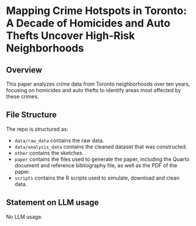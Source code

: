 # Mapping Crime Hotspots in Toronto: A Decade of Homicides and Auto Thefts Uncover High-Risk Neighborhoods

## Overview

This paper analyzes crime data from Toronto neighborhoods over ten years, focusing on homicides and auto thefts to identify areas most affected by these crimes.

## File Structure

The repo is structured as:

-   `data/raw_data` contains the raw data.
-   `data/analysis_data` contains the cleaned dataset that was constructed.
-   `other` contains the sketches.
-   `paper` contains the files used to generate the paper, including the Quarto document and reference bibliography file, as well as the PDF of the paper.
-   `scripts` contains the R scripts used to simulate, download and clean data.

## Statement on LLM usage

No LLM usage.
